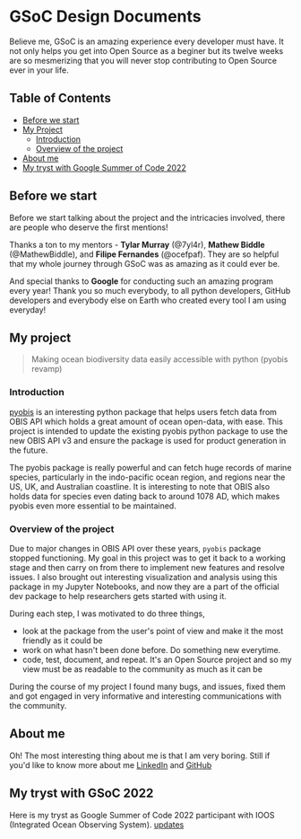 # GSoC Design Documents

Believe me, GSoC is an amazing experience every developer must have. 
It not only helps you get into Open Source as a beginer but its twelve
weeks are so mesmerizing that you will never stop contributing to Open
Source ever in your life.

## Table of Contents
+ [Before we start](#before-we-start)
+ [My Project](#my-project)
    + [Introduction](#introduction)
    + [Overview of the project](#overview-of-the-project)
+ [About me](#about-me)
+ [My tryst with Google Summer of Code 2022](#my-tryst-with-GSoC-2022)

## Before we start
Before we start talking about the project and the intricacies involved, there are people who deserve
the first mentions!

Thanks a ton to my mentors - **Tylar Murray** (@7yl4r), **Mathew Biddle** (@MathewBiddle), and **Filipe Fernandes** (@ocefpaf). They are so helpful that my whole journey through GSoC was as amazing as it
could ever be. 

And special thanks to **Google** for conducting such an amazing program every year! 
Thank you so much everybody, to all python developers, GitHub developers and everybody else on Earth
who created every tool I am using everyday!

## My project
> Making ocean biodiversity data easily accessible with python (pyobis revamp)

### Introduction
[pyobis](https://github.com/iobis/pyobis) is an interesting python package that helps users
fetch data from OBIS API which holds a great amount of ocean open-data, with ease. This project
is intended to update the existing pyobis python package to use the new OBIS API v3 and ensure 
the package is used for product generation in the future.

The pyobis package is really powerful and can fetch huge records of marine species,
particularly in the indo-pacific ocean region, and regions near the US, UK, and Australian
coastline. It is interesting to note that OBIS also holds data for species even dating back to
around 1078 AD, which makes pyobis even more essential to be maintained.

### Overview of the project
Due to major changes in OBIS API over these years, `pyobis` package stopped functioning. My goal in this project
was to get it back to a working stage and then carry on from there to implement new features and resolve issues.
I also brought out interesting visualization and analysis using this package in my Jupyter Notebooks, and
now they are a part of the official dev package to help researchers gets started with using it.

During each step, I was motivated to do three things,
+ look at the package from the user's point of view and make it the most friendly as it could be
+ work on what hasn't been done before. Do something new everytime.
+ code, test, document, and repeat. It's an Open Source project and so my view must be as readable to 
    the community as much as it can be

During the course of my project I found many bugs, and issues, fixed them and got engaged in very 
informative and interesting communications with the community.

## About me
Oh! The most interesting thing about me is that I am very boring. Still if you'd like to know
more about me [LinkedIn](https://linkedin.com/in/theayushanand) and [GitHub](https://github.com/ayushanand18)

## My tryst with GSoC 2022
Here is my tryst as Google Summer of Code 2022 participant with IOOS (Integrated Ocean Observing System).
[updates](updates)
